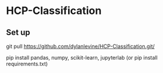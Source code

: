 # HCP-Classification

## Set up
git pull https://github.com/dylanlevine/HCP-Classification.git/  


pip install pandas, numpy, scikit-learn, jupyterlab (or pip install requirements.txt)




